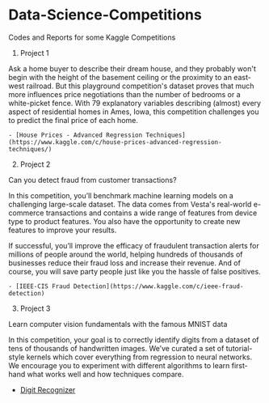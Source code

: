 # Data-Science-Competitions
Codes and Reports for some Kaggle Competitions

1. Project 1

Ask a home buyer to describe their dream house, and they probably won't begin with the height of the basement ceiling or the proximity to an east-west railroad. But this playground competition's dataset proves that much more influences price negotiations than the number of bedrooms or a white-picket fence.
With 79 explanatory variables describing (almost) every aspect of residential homes in Ames, Iowa, this competition challenges you to predict the final price of each home.

    - [House Prices - Advanced Regression Techniques](https://www.kaggle.com/c/house-prices-advanced-regression-techniques/)

2. Project 2

Can you detect fraud from customer transactions?

In this competition, you’ll benchmark machine learning models on a challenging large-scale dataset. The data comes from Vesta's real-world e-commerce transactions and contains a wide range of features from device type to product features. You also have the opportunity to create new features to improve your results.

If successful, you’ll improve the efficacy of fraudulent transaction alerts for millions of people around the world, helping hundreds of thousands of businesses reduce their fraud loss and increase their revenue. And of course, you will save party people just like you the hassle of false positives.

    - [IEEE-CIS Fraud Detection](https://www.kaggle.com/c/ieee-fraud-detection)

3. Project 3

Learn computer vision fundamentals with the famous MNIST data

In this competition, your goal is to correctly identify digits from a dataset of tens of thousands of handwritten images. We’ve curated a set of tutorial-style kernels which cover everything from regression to neural networks. We encourage you to experiment with different algorithms to learn first-hand what works well and how techniques compare.

   -  [Digit Recognizer](https://www.kaggle.com/c/digit-recognizer/)
